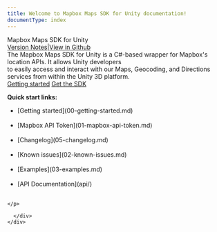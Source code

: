 ```yaml
---
title: Welcome to Mapbox Maps SDK for Unity documentation!
documentType: index
---
```


<style type="text/css">
footer{
  position: relative;
}
</style>

<div class="hero">
  <div class="wrap">
    <div class="text">
       Mapbox Maps SDK for Unity
    </div>
    <div class="buttons-unit-small">
      <a class="version-link" href="docs/05-changelog.html">Version Notes</a><span>|</span><a class="github-link" href="https://github.com/mapbox/mapbox-unity-sdk">View in Github</a>
    </div>
    <div class="minitext">
    The Mapbox Maps SDK for Unity is a C#-based wrapper for Mapbox&#39;s location APIs. It allows Unity developers<br> to easily access and interact with our Maps, Geocoding, and Directions services from within the Unity 3D platform.
    </div>
    <div class="buttons-unit">
      <a href="docs/00-getting-started.html" class="button">Getting started</a>
      <a href="https://www.mapbox.com/unity" class="button">Get the SDK</a>
    </div>
  </div>
</div>




<div class="key-section">
  <div class="container">
    <div class="row">
      <div class="col-md-8 col-md-offset-2 text-left">
      <p>
<b>Quick start links: </b> <br>
<ul>
  <li>[Getting started](00-getting-started.md) </li> <br>
  <li>[Mapbox API Token](01-mapbox-api-token.md) </li> <br>

  <li>[Changelog](05-changelog.md) </li><br>

  <li>[Known issues](02-known-issues.md) </li><br>
  <li>[Examples](03-examples.md) </li><br>
  <li>[API Documentation](api/) </li><br>
</ul>

    </p>

      </div>
    </div>
  </div>
</div>


